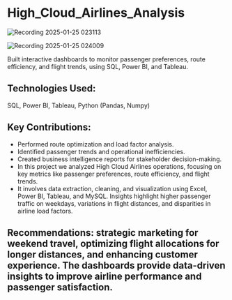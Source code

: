 # High_Cloud_Airlines_Analysis
![Recording 2025-01-25 023113](https://github.com/user-attachments/assets/d92c92e4-949f-43b3-a468-d33f768d27ad)

![Recording 2025-01-25 024009](https://github.com/user-attachments/assets/8320de9d-c232-4d88-9b65-7320285de487)

Built interactive dashboards to monitor passenger preferences, route efficiency, and flight trends, using SQL, Power BI, and Tableau.

## Technologies Used:
SQL, Power BI, Tableau, Python (Pandas, Numpy)

## Key Contributions:
- Performed route optimization and load factor analysis.
- Identified passenger trends and operational inefficiencies.
- Created business intelligence reports for stakeholder decision-making.
- In this project we analyzed High Cloud Airlines operations, focusing on key metrics like passenger preferences, route efficiency, and flight trends.
- It involves data extraction, cleaning, and visualization using Excel, Power BI, Tableau, and MySQL. Insights highlight higher passenger traffic on weekdays, variations in flight distances, and disparities in 
  airline load factors.
  
## Recommendations: strategic marketing for weekend travel, optimizing flight allocations for longer distances, and enhancing customer experience. The dashboards provide data-driven insights to improve airline performance and passenger satisfaction.
